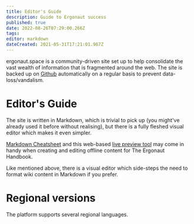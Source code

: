 ```yaml
---
title: Editor's Guide
description: Guide to Ergonaut success
published: true
date: 2022-08-26T07:29:00.266Z
tags: 
editor: markdown
dateCreated: 2021-05-31T17:21:01.967Z
---
```


ergonaut.space is a community-driven site set up to help consolidate the vast wealth of information that is fragmented around the web. The site is backed up on [Github](https://github.com/glasgowm148/ergonaut-handbook) automatically on a regular basis to prevent data-loss/vandalism.

# Editor's Guide

The site is written in Markdown, which is trivial to pick up (you might've already used it before without realising), but there is a fully fleshed visual editor which makes it even simpler. 

[Markdown Cheatsheet](https://www.markdownguide.org/cheat-sheet/) and this web-based [live preview tool](https://markdownlivepreview.com/) may come in handy when creating and editing offline content for The Ergonaut Handbook. 

Like mentioned above, there is a visual editor which side-steps 
the need to format wiki content in Markdown if you prefer.  

# Regional versions

The platform supports several regional languages. 